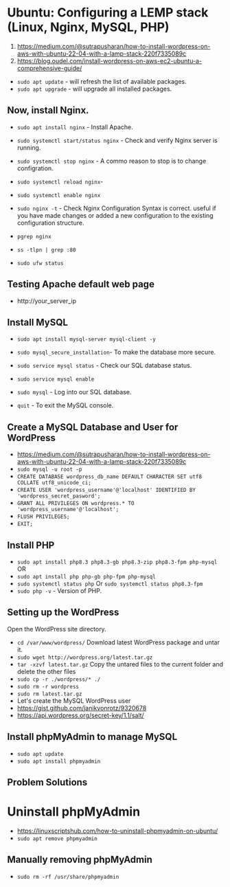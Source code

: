 

# Ubuntu: Configuring a LEMP stack (Linux, Nginx, MySQL, PHP)
1. https://medium.com/@sutrapusharan/how-to-install-wordpress-on-aws-with-ubuntu-22-04-with-a-lamp-stack-220f7335089c
2. https://blog.oudel.com/install-wordpress-on-aws-ec2-ubuntu-a-comprehensive-guide/
- `sudo apt update` - will refresh the list of available packages.
- `sudo apt upgrade` - will upgrade all installed packages.

## Now, install Nginx.
- `sudo apt install nginx` - Install Apache.
- `sudo systemctl start/status nginx` - Check and verify Nginx server is running.
- `sudo systemctl stop nginx` - A commo reason to stop is to change configration.
- `sudo systemctl reload nginx`- 
- `sudo systemctl enable nginx`
- `sudo nginx -t` - Check Nginx Configuration Syntax is correct. useful if you have made changes or added a new configuration to the existing configuration structure.

- `pgrep nginx`
- `ss -tlpn | grep :80`
- `sudo ufw status`

## Testing Apache default web page
-  http://your_server_ip

## Install MySQL
- `sudo apt install mysql-server mysql-client -y` 
- `sudo mysql_secure_installation`- To make the database more secure.
- `sudo service mysql status` - Check our SQL database status.
- `sudo service mysql enable`

- `sudo mysql` - Log into our SQL database.
- `quit` - To exit the MySQL console.

## Create a MySQL Database and User for WordPress
- https://medium.com/@sutrapusharan/how-to-install-wordpress-on-aws-with-ubuntu-22-04-with-a-lamp-stack-220f7335089c
- `sudo mysql -u root -p`  
- `CREATE DATABASE wordpress_db_name DEFAULT CHARACTER SET utf8 COLLATE utf8_unicode_ci;`
- `CREATE USER 'wordpress_username'@'localhost' IDENTIFIED BY 'wordpress_secret_pasword';`
- `GRANT ALL PRIVILEGES ON wordpress.* TO 'wordpress_username'@'localhost';`
- `FLUSH PRIVILEGES;`
- `EXIT;`

## Install PHP
- `sudo apt install php8.3 php8.3-gb php8.3-zip php8.3-fpm php-mysql`
OR
- `sudo apt install php php-gb php-fpm php-mysql`
- `sudo systemctl status php` Or `sudo systemctl status php8.3-fpm`
- `sudo php -v` - Version of PHP.

## Setting up the WordPress 
Open the WordPress site directory.
- `cd /var/www/wordpress/`
Download latest WordPress package and untar it.
- `sudo wget http://wordpress.org/latest.tar.gz` 
- `tar -xzvf latest.tar.gz`
Copy the untared files to the current folder and delete the other files
- `sudo cp -r ./wordpress/* ./`
- `sudo rm -r wordpress`
- `sudo rm latest.tar.gz`
- Let's create the MySQL WordPress user
- https://gist.github.com/janikvonrotz/9320678
- https://api.wordpress.org/secret-key/1.1/salt/


## Install phpMyAdmin to manage MySQL
- `sudo apt update`
- `sudo apt install phpmyadmin`

## Problem Solutions

# Uninstall phpMyAdmin
- https://linuxscriptshub.com/how-to-uninstall-phpmyadmin-on-ubuntu/
- `sudo apt remove phpmyadmin`

## Manually removing phpMyAdmin
- `sudo rm -rf /usr/share/phpmyadmin`
